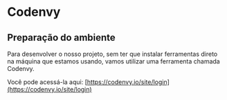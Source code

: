 # Codenvy

## Preparação do ambiente

Para desenvolver o nosso projeto, sem ter que instalar ferramentas direto na máquina que estamos usando, vamos utilizar uma ferramenta chamada Codenvy.

Você pode acessá-la aqui: [https://codenvy.io/site/login](https://codenvy.io/site/login)
